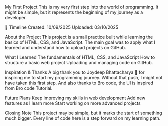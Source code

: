 My First Project
This is my very first step into the world of programming. It might be simple, but it represents the beginning of my journey as a developer.

📅 Timeline
Created: 10/09/2025
Uploaded: 03/10/2025

About the Project
This project is a small practice built while learning the basics of HTML, CSS, and JavaScript.
The main goal was to apply what I learned and understand how to upload projects on GitHub.

What I Learned
The fundamentals of HTML, CSS, and JavaScript
How to structure a basic web project
Uploading and managing code on GitHub.

Inspiration & Thanks
A big thank you to Joydeep Bhattacharya 🙏 for inspiring me to start my programming journey. Without that push, I might not have taken this first step. And also thanks to Bro code,  the UI is inspired from Bro code Tutorial.

Future Plans
Keep improving my skills in web development
Add new features as I learn more
Start working on more advanced projects

Closing Note
This project may be simple, but it marks the start of something much bigger.
Every line of code here is a step forward on my learning path.
